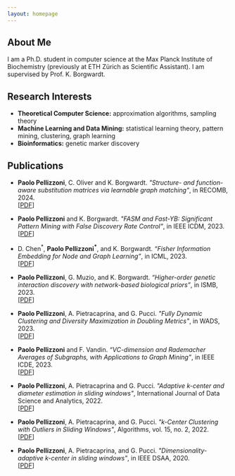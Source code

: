 ```yaml
---
layout: homepage
---
```


## About Me

I am a Ph.D. student in computer science at the Max Planck Institute of Biochemistry (previously at ETH Zürich as Scientific Assistant). I am supervised by Prof. K. Borgwardt.

## Research Interests

- **Theoretical Computer Science:** approximation algorithms, sampling theory
- **Machine Learning and Data Mining:** statistical learning theory, pattern mining, clustering, graph learning
- **Bioinformatics:** genetic marker discovery


## Publications

- **Paolo Pellizzoni**, C. Oliver and K. Borgwardt. _"Structure- and function-aware substitution matrices via learnable graph matching"_, in RECOMB, 2024. <br>
  [[PDF](https://link.springer.com/chapter/10.1007/978-1-0716-3989-4_18)]

- **Paolo Pellizzoni** and K. Borgwardt. _"FASM and Fast-YB: Significant Pattern Mining with False
Discovery Rate Control"_, in IEEE ICDM, 2023. <br>
  [[PDF](https://www.computer.org/csdl/proceedings-article/icdm/2023/078800b265/1Ui3jN3iC2I)]

- D. Chen<sup>\*</sup>, **Paolo Pellizzoni<sup>\*</sup>**, and K. Borgwardt. _“Fisher Information Embedding for Node and
Graph Learning”_, in ICML, 2023. <br>
  [[PDF](https://arxiv.org/abs/2305.07580)]

- **Paolo Pellizzoni**, G. Muzio, and K. Borgwardt. _“Higher-order genetic interaction discovery with
network-based biological priors”_, in ISMB, 2023. <br>
  [[PDF](https://academic.oup.com/bioinformatics/article/39/Supplement_1/i523/7210485)]

- **Paolo Pellizzoni**, A. Pietracaprina, and G. Pucci. _"Fully Dynamic Clustering and Diversity
Maximization in Doubling Metrics"_, in WADS, 2023. <br>
  [[PDF](https://link.springer.com/chapter/10.1007/978-3-031-38906-1_41)]

- **Paolo Pellizzoni** and F. Vandin. _“VC-dimension and Rademacher Averages of Subgraphs, with
Applications to Graph Mining”_, in IEEE ICDE, 2023. <br>
  [[PDF](https://ieeexplore.ieee.org/abstract/document/10184718/)]

- **Paolo Pellizzoni**, A. Pietracaprina and G. Pucci. _"Adaptive k-center and diameter estimation in sliding windows"_,
  International Journal of Data Science and Analytics, 2022. <br>
  [[PDF](https://link.springer.com/article/10.1007/s41060-022-00318-z)]

- **Paolo Pellizzoni**, A. Pietracaprina, and G. Pucci. _"k-Center Clustering with Outliers in Sliding Windows"_,
  Algorithms, vol. 15, no. 2, 2022. <br>
  [[PDF](https://www.mdpi.com/1999-4893/15/2/52)]

- **Paolo Pellizzoni**, A. Pietracaprina, and G. Pucci. _"Dimensionality-adaptive k-center in sliding windows"_,
  in IEEE DSAA, 2020. <br>
  [[PDF](https://ieeexplore.ieee.org/abstract/document/9260003)]
  
 
  
  
